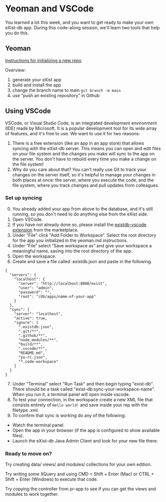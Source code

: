 # Yeoman and VSCode

You learned a lot this week, and you want to get ready to make your own eXist-db app. During this code-along session, we'll learn two tools that help you do this.

## Yeoman 

[Instructions for initializing a new repo](https://github.com/Pittsburgh-NEH-Institute/pr-app/blob/main/pr-app-tutorials/yeoman.md)

Overview:
1. generate your eXist app
2. build and install the app
3. change the branch name to main `git branch -m main`
4. use “push an existing repository” in Github

## Using VSCode

VSCode, or Visual Studio Code, is an integrated development environment (IDE) made by Microsoft. It is a popular development tool for its wide array of features, and it's free to use. We want to use it for two reasons:

1. There is a free extension (like an app in an app store) that allows syncing with the eXist-db server. This means you can open and edit files on your file system and the changes you make will sync to the app on the server. You don't have to rebuild every time you make a change on the file system!
2. Why do you care about that? You can't really use Git to track your changes on the server itself, so it's helpful to manage your changes in both places at once: the server, where you execute the code, and the file system, where you track changes and pull updates from colleagues.

### Set up syncing

0. You already added your app from above to the database, and it's still running, so you don't need to do anything else from the eXist side.
1. Open VSCode.
2. If you have not already done so, please install the [existdb-vscode extension](https://marketplace.visualstudio.com/items?itemName=eXist-db.existdb-vscode) from the marketplace.
3. Under "File" click "Add Folder to Workspace". Select the root directory for the app you initialized in the yeoman.md instructions.
4. Under “File” select “Save workspace as” and give your workspace a meaningful name, saving into the root directory of the app.
5. Open the workspace.
6. Create and save a file called .existdb.json and paste in the following.
```
{
  "servers": {
    "localhost": {
      "server": "http://localhost:8080/exist",
      "user": "admin",
      "password": "",
      "root": "/db/apps/name-of-your-app"
    }
  },
  "sync": {
    "server": "localhost",
    "active": true,
    "ignore": [
      ".existdb.json",
      ".git/**",
      ".github/**",
      "node_modules/**",
      "build/**",
      ".vscode/**",
      "README.md",
      "yo-rc.json",
      "*.code-workspace"
    ]
  }
}
```

7. Under "Terminal" select "Run Task" and then begin typing "exist-db". There should be a task called "exist-db:sync-your-workspace-name". When you run it, a terminal panel will open inside vscode.
8. To test your connection, in the workspace create a new XML file that consists entirely of <code>Hello world!</code> and save inside your rep with the filetype .xml.
9. To confirm that sync is working do any of the following:
- Watch the terminal panel.
- Open the app in your browser (if the app is configured to show available files).
- Launch the eXist-db Java Admin Client and look for your new file there.

### Ready to move on?

Try creating data/ views/ and modules/ collections for your own edition.

Try writing some XQuery and using CMD + Shift + Enter (Mac) or CTRL + Shift + Enter (Windows) to execute that code.

Try copying the controller from pr-app to see if you can get the views and modules to work together.

